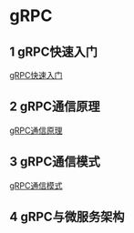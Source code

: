 # gRPC

## 1 gRPC快速入门

[gRPC快速入门](gRPC快速入门/README.md)

## 2 gRPC通信原理

[gRPC通信原理](gRPC通信原理/README.md)

## 3 gRPC通信模式

[gRPC通信模式](gRPC通信模式/README.md)

## 4 gRPC与微服务架构